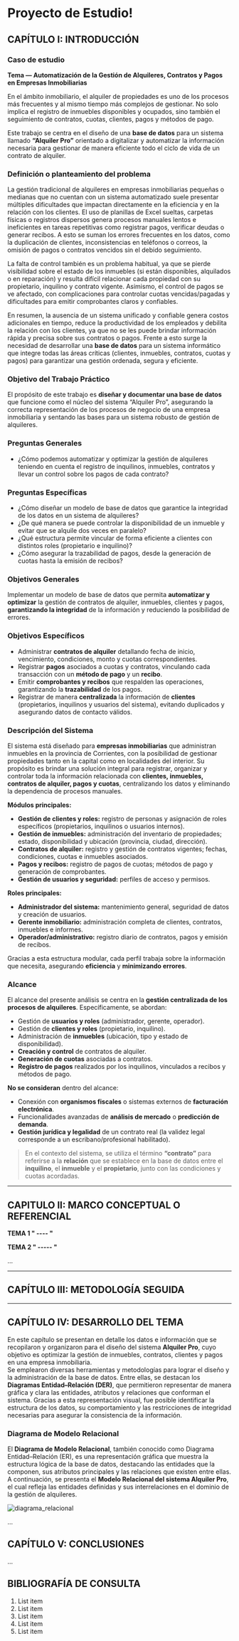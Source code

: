 # Proyecto de Estudio!

## CAPÍTULO I: INTRODUCCIÓN

### Caso de estudio

**Tema — Automatización de la Gestión de Alquileres, Contratos y Pagos en Empresas Inmobiliarias**

En el ámbito inmobiliario, el alquiler de propiedades es uno de los procesos más frecuentes y al mismo tiempo más complejos de gestionar. No solo implica el registro de inmuebles disponibles y ocupados, sino también el seguimiento de contratos, cuotas, clientes, pagos y métodos de pago.

Este trabajo se centra en el diseño de una **base de datos** para un sistema llamado **“Alquiler Pro”** orientado a digitalizar y automatizar la información necesaria para gestionar de manera eficiente todo el ciclo de vida de un contrato de alquiler.

### Definición o planteamiento del problema

La gestión tradicional de alquileres en empresas inmobiliarias pequeñas o medianas que no cuentan con un sistema automatizado suele presentar múltiples dificultades que impactan directamente en la eficiencia y en la relación con los clientes. El uso de planillas de Excel sueltas, carpetas físicas o registros dispersos genera procesos manuales lentos e ineficientes en tareas repetitivas como registrar pagos, verificar deudas o generar recibos. A esto se suman los errores frecuentes en los datos, como la duplicación de clientes, inconsistencias en teléfonos o correos, la omisión de pagos o contratos vencidos sin el debido seguimiento.

La falta de control también es un problema habitual, ya que se pierde visibilidad sobre el estado de los inmuebles (si están disponibles, alquilados o en reparación) y resulta difícil relacionar cada propiedad con su propietario, inquilino y contrato vigente. Asimismo, el control de pagos se ve afectado, con complicaciones para controlar cuotas vencidas/pagadas y dificultades para emitir comprobantes claros y confiables.

En resumen, la ausencia de un sistema unificado y confiable genera costos adicionales en tiempo, reduce la productividad de los empleados y debilita la relación con los clientes, ya que no se les puede brindar información rápida y precisa sobre sus contratos o pagos. Frente a esto surge la necesidad de desarrollar una **base de datos** para un sistema informático que integre todas las áreas críticas (clientes, inmuebles, contratos, cuotas y pagos) para garantizar una gestión ordenada, segura y eficiente.

### Objetivo del Trabajo Práctico

El propósito de este trabajo es **diseñar y documentar una base de datos** que funcione como el núcleo del sistema “Alquiler Pro”, asegurando la correcta representación de los procesos de negocio de una empresa inmobiliaria y sentando las bases para un sistema robusto de gestión de alquileres.

### Preguntas Generales

- ¿Cómo podemos automatizar y optimizar la gestión de alquileres teniendo en cuenta el registro de inquilinos, inmuebles, contratos y llevar un control sobre los pagos de cada contrato?

### Preguntas Específicas

- ¿Cómo diseñar un modelo de base de datos que garantice la integridad de los datos en un sistema de alquileres?
- ¿De qué manera se puede controlar la disponibilidad de un inmueble y evitar que se alquile dos veces en paralelo?
- ¿Qué estructura permite vincular de forma eficiente a clientes con distintos roles (propietario e inquilino)?
- ¿Cómo asegurar la trazabilidad de pagos, desde la generación de cuotas hasta la emisión de recibos?

### Objetivos Generales

Implementar un modelo de base de datos que permita **automatizar y optimizar** la gestión de contratos de alquiler, inmuebles, clientes y pagos, **garantizando la integridad** de la información y reduciendo la posibilidad de errores.

### Objetivos Específicos

- Administrar **contratos de alquiler** detallando fecha de inicio, vencimiento, condiciones, monto y cuotas correspondientes.
- Registrar **pagos** asociados a cuotas y contratos, vinculando cada transacción con un **método de pago** y un **recibo**.
- Emitir **comprobantes y recibos** que respalden las operaciones, garantizando la **trazabilidad** de los pagos.
- Registrar de manera **centralizada** la información de **clientes** (propietarios, inquilinos y usuarios del sistema), evitando duplicados y asegurando datos de contacto válidos.

### Descripción del Sistema

El sistema está diseñado para **empresas inmobiliarias** que administran inmuebles en la provincia de Corrientes, con la posibilidad de gestionar propiedades tanto en la capital como en localidades del interior. Su propósito es brindar una solución integral para registrar, organizar y controlar toda la información relacionada con **clientes, inmuebles, contratos de alquiler, pagos y cuotas**, centralizando los datos y eliminando la dependencia de procesos manuales.

**Módulos principales:**
- **Gestión de clientes y roles:** registro de personas y asignación de roles específicos (propietarios, inquilinos o usuarios internos).
- **Gestión de inmuebles:** administración del inventario de propiedades; estado, disponibilidad y ubicación (provincia, ciudad, dirección).
- **Contratos de alquiler:** registro y gestión de contratos vigentes; fechas, condiciones, cuotas e inmuebles asociados.
- **Pagos y recibos:** registro de pagos de cuotas; métodos de pago y generación de comprobantes.
- **Gestión de usuarios y seguridad:** perfiles de acceso y permisos.

**Roles principales:**
- **Administrador del sistema:** mantenimiento general, seguridad de datos y creación de usuarios.
- **Gerente inmobiliario:** administración completa de clientes, contratos, inmuebles e informes.
- **Operador/administrativo:** registro diario de contratos, pagos y emisión de recibos.

Gracias a esta estructura modular, cada perfil trabaja sobre la información que necesita, asegurando **eficiencia** y **minimizando errores**.

### Alcance

El alcance del presente análisis se centra en la **gestión centralizada de los procesos de alquileres**. Específicamente, se abordan:

- Gestión de **usuarios y roles** (administrador, gerente, operador).
- Gestión de **clientes y roles** (propietario, inquilino).
- Administración de **inmuebles** (ubicación, tipo y estado de disponibilidad).
- **Creación y control** de contratos de alquiler.
- **Generación de cuotas** asociadas a contratos.
- **Registro de pagos** realizados por los inquilinos, vinculados a recibos y métodos de pago.

**No se consideran** dentro del alcance:
- Conexión con **organismos fiscales** o sistemas externos de **facturación electrónica**.
- Funcionalidades avanzadas de **análisis de mercado** o **predicción de demanda**.
- **Gestión jurídica y legalidad** de un contrato real (la validez legal corresponde a un escribano/profesional habilitado).

> En el contexto del sistema, se utiliza el término **“contrato”** para referirse a la **relación** que se establece en la base de datos entre el **inquilino**, el **inmueble** y el **propietario**, junto con las condiciones y cuotas acordadas.

---

## CAPITULO II: MARCO CONCEPTUAL O REFERENCIAL

**TEMA 1 " ---- "**  


**TEMA 2 " ----- "**  

...

---

## CAPÍTULO III: METODOLOGÍA SEGUIDA



---

## CAPÍTULO IV: DESARROLLO DEL TEMA
En este capítulo se presentan en detalle los datos e información que se recopilaron y organizaron para el diseño del sistema **Alquiler Pro**, cuyo objetivo es optimizar la gestión de inmuebles, contratos, clientes y pagos en una empresa inmobiliaria.  
Se emplearon diversas herramientas y metodologías para lograr el diseño y la administración de la base de datos. Entre ellas, se destacan los **Diagramas Entidad–Relación (DER)**, que permitieron representar de manera gráfica y clara las entidades, atributos y relaciones que conforman el sistema. Gracias a esta representación visual, fue posible identificar la estructura de los datos, su comportamiento y las restricciones de integridad necesarias para asegurar la consistencia de la información.

### Diagrama de Modelo Relacional
El **Diagrama de Modelo Relacional**, también conocido como Diagrama Entidad–Relación (ER), es una representación gráfica que muestra la estructura lógica de la base de datos, destacando las entidades que la componen, sus atributos principales y las relaciones que existen entre ellas.  
A continuación, se presenta el **Modelo Relacional del sistema Alquiler Pro**, el cual refleja las entidades definidas y sus interrelaciones en el dominio de la gestión de alquileres.

![diagrama_relacional](docs/der_alquiler_pro.png)

... 


## CAPÍTULO V: CONCLUSIONES

...


## BIBLIOGRAFÍA DE CONSULTA

 1. List item
 2. List item
 3. List item
 4. List item
 5. List item
